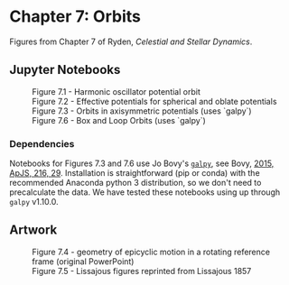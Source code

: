 # Chapter 7: Orbits

Figures from Chapter 7 of Ryden, *Celestial and Stellar Dynamics*.

## Jupyter Notebooks

<dl>
    <dd>Figure 7.1 - Harmonic oscillator potential orbit
    <dd>Figure 7.2 - Effective potentials for spherical and oblate potentials
    <dd>Figure 7.3 - Orbits in axisymmetric potentials (uses `galpy`)
    <dd>Figure 7.6 - Box and Loop Orbits (uses `galpy`)
</dl>

### Dependencies

Notebooks for Figures 7.3 and 7.6 use Jo Bovy's [`galpy`](https://github.com/jobovy/galpy), see Bovy, [2015, ApJS, 216, 29](https://ui.adsabs.harvard.edu/abs/2015ApJS..216...29B). 
Installation is straightforward (pip or conda) with the recommended Anaconda python 3 distribution, so we don't need to precalculate the data.  We have tested these notebooks
using up through `galpy` v1.10.0.

## Artwork

<dl>
    <dd>Figure 7.4 - geometry of epicyclic motion in a rotating reference frame (original PowerPoint)
    <dd>Figure 7.5 - Lissajous figures reprinted from Lissajous 1857
</dl>

